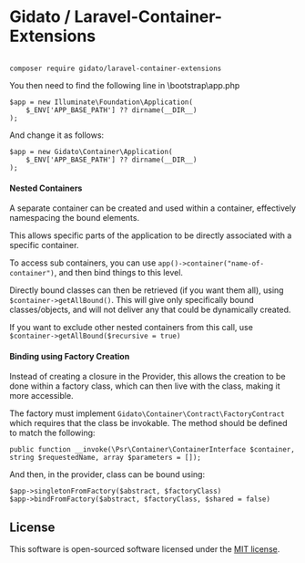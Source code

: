 # Gidato / Laravel-Container-Extensions

```

composer require gidato/laravel-container-extensions

```

You then need to find the following line in \\bootstrap\\app.php

```
$app = new Illuminate\Foundation\Application(
    $_ENV['APP_BASE_PATH'] ?? dirname(__DIR__)
);
```
And change it as follows:

```
$app = new Gidato\Container\Application(
    $_ENV['APP_BASE_PATH'] ?? dirname(__DIR__)
);
```

#### Nested Containers

A separate container can be created and used within a container, effectively namespacing the bound elements.

This allows specific parts of the application to be directly associated with a specific container.

To access sub containers, you can use `app()->container("name-of-container")`, and then bind things to this level.

Directly bound classes can then be retrieved (if you want them all), using `$container->getAllBound()`. This will give only specifically bound classes/objects, and will not deliver any that could be dynamically created.

If you want to exclude other nested containers from this call, use `$container->getAllBound($recursive = true)`

#### Binding using Factory Creation

Instead of creating a closure in the Provider, this allows the creation to be done within a factory class, which can then live with the class, making it more accessible.

The factory must implement `Gidato\Container\Contract\FactoryContract` which requires that the class be invokable.  The method should be defined to match the following:

```
public function __invoke(\Psr\Container\ContainerInterface $container, string $requestedName, array $parameters = []);
```

And then, in the provider, class can be bound using:

```
$app->singletonFromFactory($abstract, $factoryClass)
$app->bindFromFactory($abstract, $factoryClass, $shared = false)
```

## License

This software is open-sourced software licensed under the [MIT license](https://opensource.org/licenses/MIT).

